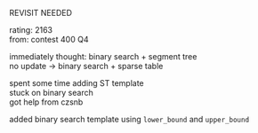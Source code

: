 REVISIT NEEDED

rating: 2163  
from: contest 400 Q4

immediately thought: binary search + segment tree  
no update -> binary search + sparse table  

spent some time adding ST template  
stuck on binary search    
got help from czsnb  

added binary search template using `lower_bound` and `upper_bound`
